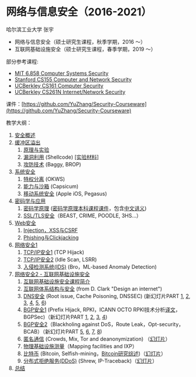 # 网络与信息安全（2016-2021）


哈尔滨工业大学
张宇

- 网络与信息安全（硕士研究生课程，秋季学期，2016 ～）
- 互联网基础设施安全（硕士研究生课程，春季学期，2019 ～）

部分参考课程:

- [MIT 6.858 Computer Systems Security](http://ocw.mit.edu/courses/electrical-engineering-and-computer-science/6-858-computer-systems-security-fall-2014/index.htm)
- [Stanford CS155 Computer and Network Security](https://crypto.stanford.edu/cs155/)
- [UCBerkley CS161 Computer Security](http://inst.eecs.berkeley.edu/~cs161/fa16/)
- [UCBerkley CS261N Internet/Network Security](http://www.icir.org/vern/cs261n/)

课件：[https://github.com/YuZhang/Security-Courseware](https://github.com/YuZhang/Security-Courseware)

教学大纲：

1. [安全概述](introduction.md)
2. [缓冲区溢出](buffer-overflow)
	1. [原理与实验](buffer-overflow/buffer-overflow-1.md)
	2. [漏洞利用](buffer-overflow/buffer-overflow-2.md) (Shellcode) [[实验材料]](https://pan.baidu.com/s/1c1AV0Bm)
	4. [攻防技术](buffer-overflow/buffer-overflow-3.md) (Baggy, BROP)
2. [系统安全](system-security)
	1. [特权分离](system-security/privilege-separation.md) (OKWS)
	2. [能力与沙箱](system-security/capabilities-sandbox.md) (Capsicum)
	3. [移动系统安全](system-security/ios-security.md) (Apple iOS, Pegasus)
3. [密码学与应用](crypto)
	1. [密码学原理](crypto/crush-course.pdf) ([密码学原理本科课程课件](https://github.com/YuZhang/cryptography/)，包含[中文讲义](https://github.com/YuZhang/cryptography/tree/master/lecturenotes-Chinese))
	2. 	[SSL/TLS安全](crypto/tls.md)（BEAST, CRIME, POODLE, 3HS...）
4. [Web安全](web-security)
	1. [Injection，XSS与CSRF](web-security/web-sec-1.md)
	2. [Phishing与Clickjacking](web-security/web-sec-2.md)
5. [网络安全1](network-security)
	1. [TCP/IP安全1](network-security/tcp-ip-sec.md) (TCP Hijack)
	2. [TCP/IP安全2](network-security/ip-sec.md) (Idle Scan, LSRR)
	4. [入侵检测系统(IDS)](network-security/ids.md) (Bro，ML-based Anomaly Detection)
6. [网络安全2 - 互联网基础设施安全](internet-security)
	1. [互联网基础设施安全课程简介](internet-security/intro.pptx)
	2. [互联网体系结构与安全](internet-security/arch-sec.pptx) (from D. Clark "Design an internet")
	3. [DNS安全](internet-security/dns-sec.pptx) (Root issue, Cache Poisoning, DNSSEC) (新幻灯片PART [1](internet-security/dns-sec-1.pptx), [2](internet-security/dns-sec-2.pptx), [3](internet-security/dns-sec-3.pptx), [4](internet-security/dns-sec-4.pptx), [5](internet-security/dns-sec-5.pptx), [6](internet-security/dns-sec-6.pptx))
	4. [BGP安全1](internet-security/bgp-sec.pptx) (Prefix Hijack, RPKI，ICANN OCTO RPKI技术分析[译文](internet-security/RPKI技术分析-1209.pdf)，BGPSec)（新幻灯片PART [1](internet-security/bgp-sec-1.pptx), [2](internet-security/bgp-sec-2.pptx), [3](internet-security/bgp-sec-3.pptx), [4](internet-security/bgp-sec-4.pptx))
	5. [BGP安全2](internet-security/sidr.md)（Blackholing against DoS，Route Leak，Opt-security，BCAB）（新幻灯片PART [5](internet-security/bgp-sec-5.pptx), [6](internet-security/bgp-sec-6.pptx), [7](internet-security/bgp-sec-7.pptx), [8](internet-security/bgp-sec-8-BCAB.pdf)) 
	6. [匿名通信](advance/anonymous.md) (Crowds, Mix, Tor and deanonymization) （[幻灯片](advance/supplyments/anonymous.pptx)）
	7. [物理基础设施测量](advance/infrastructure.md)（Mapping facilities and IXP）
	8. [比特币](advance/blockchain.md) (Bitcoin, Selfish-mining，[Bitcoin研究综述](advance/bitcoin-sok.md))（[幻灯片](advance/supplyments/bitcoin.pptx)）
	9. [分布式拒绝服务(DDoS)](network-security/ddos.md) (Shrew, IP-Traceback)（[幻灯片](network-security/ddos.pptx)）
8. [总结](summary.md)

